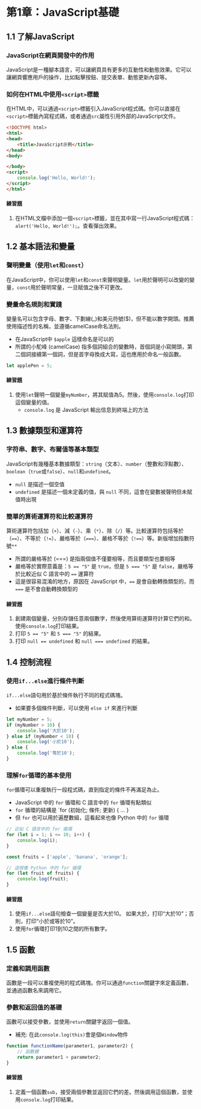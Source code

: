 # 第1章：JavaScript基礎

## 1.1 了解JavaScript

### JavaScript在網頁開發中的作用
JavaScript是一種腳本語言，可以讓網頁具有更多的互動性和動態效果。它可以讓網頁響應用戶的操作，比如點擊按鈕、提交表單、動態更新內容等。

### 如何在HTML中使用`<script>`標籤
在HTML中，可以通過`<script>`標籤引入JavaScript程式碼。你可以直接在`<script>`標籤內寫程式碼，或者通過`src`屬性引用外部的JavaScript文件。

```html
<!DOCTYPE html>
<html>
<head>
    <title>JavaScript示例</title>
</head>
<body>

</body>
<script>
    console.log('Hello, World!');
</script>
</html>
```

#### 練習題
1. 在HTML文檔中添加一個`<script>`標籤，並在其中寫一行JavaScript程式碼：`alert('Hello, World!');`。查看彈出效果。

## 1.2 基本語法和變量

### 聲明變量（使用`let`和`const`）
在JavaScript中，你可以使用`let`和`const`來聲明變量。`let`用於聲明可以改變的變量，`const`用於聲明常量，一旦賦值之後不可更改。

### 變量命名規則和實踐
變量名可以包含字母、數字、下劃線(_)和美元符號($)，但不能以數字開頭。推薦使用描述性的名稱，並遵循camelCase命名法則。

- 在JavaScript中 `$apple` 這樣命名是可以的
- 所謂的小駝峰 (camelCase) 指多個詞組合的變數時，首個詞是小寫開頭，第二個詞接續第一個詞，但是首字母換成大寫，這也應用於命名一般函數。

```js
let applePen = 5;
```

#### 練習題
1. 使用`let`聲明一個變量`myNumber`，將其賦值為5。然後，使用`console.log`打印這個變量的值。
   - `console.log` 是 JavaScript 輸出信息到終端上的方法

## 1.3 數據類型和運算符

### 字符串、數字、布爾值等基本類型
JavaScript有幾種基本數據類型：`string`（文本）、`number`（整數和浮點數）、`boolean`（`true`或`false`）、`null`和`undefined`。

- `null` 是描述一個空值
- `undefined` 是描述一個未定義的值，與 `null` 不同，這會在變數被聲明但未賦值時出現

### 簡單的算術運算符和比較運算符
算術運算符包括加（`+`）、減（`-`）、乘（`*`）、除（`/`）等。比較運算符包括等於（`==`）、不等於（`!=`）、嚴格等於（`===`）、嚴格不等於（`!==`）等。新版增加指數符號`**`

- 所謂的嚴格等於 (===) 是指兩個值不僅要相等，而且要類型也要相等
- 嚴格等於實際意義是：`5 == "5"` 是 `true`，但是 `5 === "5"` 是 `false`，嚴格等於比較近似 C 語言中的 `==` 運算符
- 這是很容易混淆的地方，原因在 JavaScript 中，`==` 是會自動轉換類型的，而 `===` 是不會自動轉換類型的

#### 練習題
1. 創建兩個變量，分別存儲任意兩個數字，然後使用算術運算符計算它們的和。使用`console.log`打印結果。
2. 打印 `5 == "5"` 和 `5 === "5"` 的結果。
3. 打印 `null == undefined` 和 `null === undefined` 的結果。

## 1.4 控制流程

### 使用`if...else`進行條件判斷
`if...else`語句用於基於條件執行不同的程式碼塊。

- 如果要多個條件判斷，可以使用 `else if` 來進行判斷

```js
let myNumber = 5;
if (myNumber > 10) {
    console.log('大於10');
} else if (myNumber < 10) {
    console.log('小於10');
} else {
    console.log('等於10');
}
```

### 理解`for`循環的基本使用
`for`循環可以重複執行一段程式碼，直到指定的條件不再滿足為止。

- JavaScript 中的 `for` 循環和 C 語言中的 `for` 循環有點類似
- `for` 循環的結構是 `for (初始化; 條件; 更新) { ... }
- 但 `for` 也可以用於遍歷數組，這看起來也像 Python 中的 `for` 循環

```js
// 近似 C 語言中的 for 循環
for (let i = 1; i <= 10; i++) {
    console.log(i);
}

const fruits = ['apple', 'banana', 'orange'];

// 這很像 Python 中的 for 循環
for (let fruit of fruits) {
    console.log(fruit);
}
```

#### 練習題
1. 使用`if...else`語句檢查一個變量是否大於10。 如果大於，打印“大於10”；否則，打印“小於或等於10”。
2. 使用`for`循環打印1到10之間的所有數字。

## 1.5 函數

### 定義和調用函數
函數是一段可以重複使用的程式碼塊。你可以通過`function`關鍵字來定義函數，並通過函數名來調用它。

### 參數和返回值的基礎
函數可以接受參數，並使用`return`關鍵字返回一個值。

- 補充: 在此`console.log(this)`會是個`Window`物件

```js
function functionName(parameter1, parameter2) {
    // 函數體
    return parameter1 + parameter2;
}
```

#### 練習題
1. 定義一個函數`sub`，接受兩個參數並返回它們的差。然後調用這個函數，並使用`console.log`打印結果。

